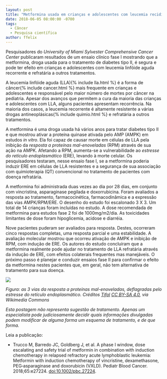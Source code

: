 ```yaml
---
layout: post
title: "Metformina usada em crianças e adolescentes com leucemia recidivada"
date: 2018-06-05 08:00:00 -0700
tags:
  - Câncer
  - Pesquisa científica
author: ffelix
---
```

Pesquisadores do _University of Miami Sylvester Comprehensive Cancer Center_ publicaram resultados de um ensaio clínico fase I mostrando
que a metformina, droga usada para o tratamento de diabetes tipo II, é segura e pode ter efeito em crianças e adolescentes com leucemia
linfóide aguda recorrente e refratária a outros tratamentos.
<!--more-->

A leucemia linfóide aguda (LLA){% include lla.html %} é a forma de câncer{% include cancer.html %} mais frequente em crianças e adolescentes e responsável pelo maior número de mortes por
câncer na pediatria. Apesar dos avanços que permitem a cura da maioria das crianças e adolescentes com LLA, alguns pacientes apresentam
recorrência. Na maioria dos casos, a leucemia recorrente é altamente resistente a várias drogas antineoplásicas{% include quimio.html %} e refratária a outros
tratamentos.

A metformina é uma droga usada há vários anos para tratar diabetes tipo II e que mostrou ativar a proteína quinase ativada pelo AMP (AMPK)
em estudos _in vitro_. Ela foi capaz de causar morte em células de LLA pela inibição da _resposta a proteínas mal-enoveladas_ (RPM) através de
sua ação na AMPK. Afetando a RPM, aumenta-se a vulnerabilidade ao _estresse do retículo endoplasmático_ (ERE), levando à morte celular. Os
pesquisadores testaram, nesse ensaio fase I, se a metformina poderia induzir ERE em células de LLA resistentes e a segurança de sua associação
com quimioterapia (QT) convencional no tratamento de pacientes com doença refratária.

A metformina foi administrada duas vezes ao dia por 28 dias, em conjunto com vincristina, asparaginase pegilada e doxorrubicina. Foram
avaliados a resposta ao tratamento, farmacocinética, farmacodinâmica e a expressão das vias AMPK/RPM/ERE. O desenho do estudo foi escalonado 3 X 3.
Um total de 14 crianças foram incluídas no estudo. A dose recomendada de metformina para estudos fase 2 foi de 1000mg/m2/dia. As toxicidades
limitantes de dose foram hipoglicemia, acidose e diarréia.

Nove pacientes puderam ser avaliados para resposta. Destes, ocorreram cinco respostas completas, uma resposta parcial e uma estabilidade.
A avaliação molecular mostrou que ocorreu ativação de AMPK e inibição de RPM, com indução de ERE. Os autores do estudo concluíram que a
metformina realmente pode ajudar no tratamento de LLA refratária através da indução de ERE, com efeitos colaterais frequentes mas manejáveis. O
próximo passo é planejar e conduzir ensaios fase II para confirmar o efeito da metformina nestes pacientes que, em geral, não tem alternativa
de tratamento para sua doença.

![](https://upload.wikimedia.org/wikipedia/commons/9/9b/Unfolded_Protein_Response.gif)

_Figura: as 3 vias da resposta a proteínas mal-enoveladas, deflagradas pelo estresse do retículo endoplasmático. Créditos [Tifol](https://menu-it.ru/?p=6211) [CC BY-SA 4.0](https://creativecommons.org/licenses/by-sa/4.0), via Wikimedia Commons_

_Esta postagem não representa sugestão de tratamento. Apenas um especialista pode judiciosamente decidir quais informações divulgadas podem modificar de alguma forma um esquema de tratamento, e de que forma._

Leia a publicação:
- Trucco M, Barredo JC, Goldberg J, et al. A phase I window, dose escalating and safety trial of metformin in combination with induction chemotherapy in relapsed refractory acute lymphoblastic leukemia: Metformin with induction chemotherapy of vincristine, dexamethasone, PEG‐asparaginase and doxorubicin (VXLD). Pediatr Blood Cancer. 2018;65:e27224. [doi:10.1002/pbc.27224](https://doi.org/10.1002/pbc.27224).

